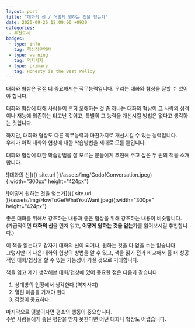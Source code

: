 ```yaml
---
layout: post
title: "대화의 신 / 어떻게 원하는 것을 얻는가"
date: 2020-09-26 12:00:00 +0930
categories: 
 - 추천도서
badges:
 - type: info
   tag: 핵심직무역량
 - type: warning
   tag: 역지사지
 - type: primary
   tag: Honesty is the Best Policy
---
```


대화와 협상은 점점 더 중요해지는 직무능력입니다. 우리는 대화와 협상을 잘할 수 있어야 합니다.

<!--more-->

대화와 협상에 대해 사람들이 흔히 오해하는 것 중 하나는 대화와 협상이 그 사람의 성격이나 재능에 의존하는 타고난 것이고, 특별히 그 능력을 개선시킬 방법은 없다고 생각하는 것입니다.

하지만, 대화와 협상도 다른 직무능력과 마찬가지로 개선시킬 수 있는 능력입니다.  
우리가 아직 대화와 협상에 대한 학습방법을 제대로 모를 뿐입니다.  

대화와 협상에 대한 학습방법을 잘 모르는 분들에게 추천해 주고 싶은 두 권의 책을 소개합니다.

![대화의 신]({{ site.url }}/assets/img/GodofConversation.jpeg){:width="300px" height="424px"}  

![어떻게 원하는 것을 얻는가]({{ site.url }}/assets/img/HowToGetWhatYouWant.jpeg){:width="300px" height="424px"}  

좋은 대화를 위해서 강조하는 내용과 좋은 협상을 위해 강조하는 내용이 비슷합니다.  
(가급적이면 **대화의 신**을 먼저 읽고, **어떻게 원하는 것을 얻는가**를 읽어보시길 추천합니다.)

이 책을 읽는다고 갑자기 대화의 신이 되거나, 원하는 것을 다 얻을 수는 없습니다.  
그렇지만 더 나은 대화와 협상의 방법을 알 수 있고, 책을 읽기 전과 비교해서 좀 더 성공적인 대화/협상을 할 수 있는 가능성이 커질 것으로 기대합니다.

책을 읽고 제가 생각해본 대화/협상에 있어 중요한 점은 다음과 같습니다.
1. 상대방의 입장에서 생각한다.(역지사지)
2. 열린 마음을 가져야 한다.
3. 감정이 중요하다.

마지막으로 덧붙이자면 평소의 행동이 중요합니다.  
주변 사람들에게 좋은 평판을 받지 못한다면 어떤 대화나 협상도 어렵습니다.  
